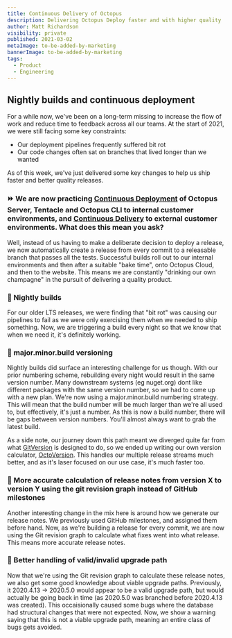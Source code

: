 ```yaml
---
title: Continuous Delivery of Octopus
description: Delivering Octopus Deploy faster and with higher quality
author: Matt Richardson
visibility: private
published: 2021-03-02
metaImage: to-be-added-by-marketing
bannerImage: to-be-added-by-marketing
tags:
  - Product
  - Engineering
---
```


## Nightly builds and continuous deployment

For a while now, we've been on a long-term missing to increase the flow of work and reduce time to feedback across all our teams. At the start of 2021, we were still facing some key constraints:

* Our deployment pipelines frequently suffered bit rot
* Our code changes often sat on branches that lived longer than we wanted

As of this week, we've just delivered some key changes to help us ship faster and better quality releases.

### ⏩ We are now practicing [Continuous Deployment](https://en.wikipedia.org/wiki/Continuous_deployment) of Octopus Server, Tentacle and Octopus CLI to internal customer environments, and [Continuous Delivery](https://en.wikipedia.org/wiki/Continuous_delivery) to external customer environments. What does this mean you ask?

Well, instead of us having to make a deliberate decision to deploy a release, we now automatically create a release from every commit to a releasable branch that passes all the tests. Successful builds roll out to our internal environments and then after a suitable "bake time", onto Octopus Cloud, and then to the website. This means we are constantly "drinking our own champagne" in the pursuit of delivering a quality product.

### 🌃 Nightly builds

For our older LTS releases, we were finding that "bit rot" was causing our pipelines to fail as we were only exercising them when we needed to ship something. Now, we are triggering a build every night so that we know that when we need it, it's definitely working.

### 🔢 major.minor.build versioning

Nightly builds did surface an interesting challenge for us though. With our prior numbering scheme, rebuilding every night would result in the same version number. Many downstream systems (eg nuget.org) dont like different packages with the same version number, so we had to come up with a new plan. We're now using a major.minor.build numbering strategy. This will mean that the build number will be much larger than we're all used to, but effectively, it's just a number. As this is now a build number, there will be gaps between version numbers. You'll almost always want to grab the latest build. 

As a side note, our journey down this path meant we diverged quite far from what [GitVersion](https://github.com/GitTools/GitVersion) is designed to do, so we ended up writing our own version calculator, [OctoVersion](https://github.com/OctopusDeploy/OctoVersion). This handles our multiple release streams much better, and as it's laser focused on our use case, it's much faster too.

### 📝 More accurate calculation of release notes from version X to version Y using the git revision graph instead of GitHub milestones

Another interesting change in the mix here is around how we generate our release notes. We previously used GitHub milestones, and assigned them before hand. Now, as we're building a release for every commit, we are now using the Git revision graph to calculate what fixes went into what release. This means more accurate release notes.

### 🚷 Better handling of valid/invalid upgrade path

Now that we're using the Git revision graph to calculate these release notes, we also get some good knowledge about viable upgrade paths. Previously, it 2020.4.13 -> 2020.5.0 would appear to be a valid upgrade path, but would actually be going back in time (as 2020.5.0 was branched before 2020.4.13 was created). This occaisionally caused some bugs where the database had structural changes that were not expected. Now, we show a warning saying that this is not a viable upgrade path, meaning an entire class of bugs gets avoided.
